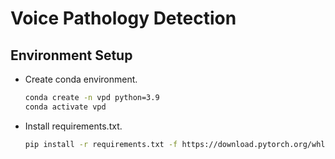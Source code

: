 # Voice Pathology Detection

## Environment Setup

* Create conda environment.

    ```bash
    conda create -n vpd python=3.9
    conda activate vpd
    ```

* Install requirements.txt.

    ```bash
    pip install -r requirements.txt -f https://download.pytorch.org/whl/torch_stable.html
    ```